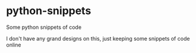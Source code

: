 # python-snippets
Some python snippets of code

I don't have any grand designs on this, just keeping some snippets of code online

